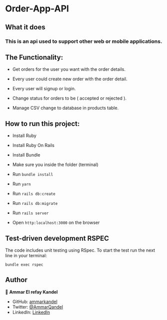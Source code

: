 # Order-App-API

## What it does

### This is an api used to support other web or mobile applications.

## The Functionality:

- Get orders for the user you want with the order details.

- Every user could create new order with the order detail.

- Every user will signup or login.

- Change status for orders to be ( accepted or rejected ).

- Manage CSV change to database in products table.


## How to run this project:

- Install Ruby

- Install Ruby On Rails

- Install Bundle

- Make sure you inside the folder (terminal)

- Run `bundle install`

- Run `yarn`

- Run `rails db:create`

- Run `rails db:migrate`

- Run `rails server`

- Open `http:localhost:3000` on the browser


## Test-driven development RSPEC

The code includes unit testing using RSpec. To start the test run the next line in your terminal:

`bundle exec rspec`


## Author

👤 **Ammar El refay Kandel**

- GitHub: [ammarkandel](https://github.com/ammarkandel)
- Twitter: [@AmmarQandel](https://twitter.com/AmmarQandel)
- LinkedIn: [LinkedIn](https://www.linkedin.com/in/ammar-kandel/)
